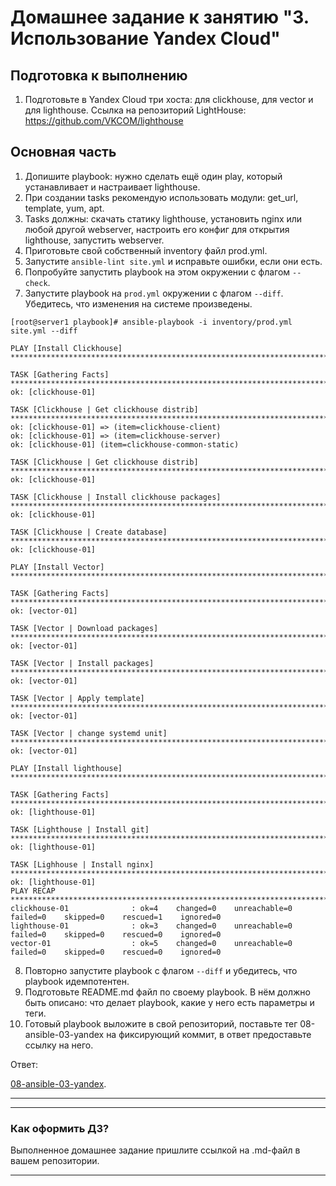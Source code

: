 # Домашнее задание к занятию "3. Использование Yandex Cloud"

## Подготовка к выполнению
1. Подготовьте в Yandex Cloud три хоста: для clickhouse, для vector и для lighthouse.
Ссылка на репозиторий LightHouse: https://github.com/VKCOM/lighthouse

## Основная часть
1. Допишите playbook: нужно сделать ещё один play, который устанавливает и настраивает lighthouse.
2. При создании tasks рекомендую использовать модули: get_url, template, yum, apt.
3. Tasks должны: скачать статику lighthouse, установить nginx или любой другой webserver, настроить его конфиг для открытия lighthouse, запустить webserver.
4. Приготовьте свой собственный inventory файл prod.yml.
5. Запустите `ansible-lint site.yml` и исправьте ошибки, если они есть.
6. Попробуйте запустить playbook на этом окружении с флагом `--check`.
7. Запустите playbook на `prod.yml` окружении с флагом `--diff`. Убедитесь, что изменения на системе произведены.

```
[root@server1 playbook]# ansible-playbook -i inventory/prod.yml site.yml --diff

PLAY [Install Clickhouse] *******************************************************************************************************************************************************************************************************************

TASK [Gathering Facts] **********************************************************************************************************************************************************************************************************************
ok: [clickhouse-01]

TASK [Clickhouse | Get clickhouse distrib] **************************************************************************************************************************************************************************************************
ok: [clickhouse-01] => (item=clickhouse-client)
ok: [clickhouse-01] => (item=clickhouse-server)
ok: [clickhouse-01] (item=clickhouse-common-static)

TASK [Clickhouse | Get clickhouse distrib] **************************************************************************************************************************************************************************************************
ok: [clickhouse-01]

TASK [Clickhouse | Install clickhouse packages] *********************************************************************************************************************************************************************************************
ok: [clickhouse-01]

TASK [Clickhouse | Create database] *********************************************************************************************************************************************************************************************************
ok: [clickhouse-01]

PLAY [Install Vector] ***********************************************************************************************************************************************************************************************************************

TASK [Gathering Facts] **********************************************************************************************************************************************************************************************************************
ok: [vector-01]

TASK [Vector | Download packages] ***********************************************************************************************************************************************************************************************************
ok: [vector-01]

TASK [Vector | Install packages] ************************************************************************************************************************************************************************************************************
ok: [vector-01]

TASK [Vector | Apply template] **************************************************************************************************************************************************************************************************************
ok: [vector-01]

TASK [Vector | change systemd unit] *********************************************************************************************************************************************************************************************************
ok: [vector-01]

PLAY [Install lighthouse] *******************************************************************************************************************************************************************************************************************

TASK [Gathering Facts] **********************************************************************************************************************************************************************************************************************
ok: [lighthouse-01]

TASK [Lighthouse | Install git] *************************************************************************************************************************************************************************************************************
ok: [lighthouse-01]

TASK [Lighhouse | Install nginx] ************************************************************************************************************************************************************************************************************
ok: [lighthouse-01]
PLAY RECAP **********************************************************************************************************************************************************************************************************************************
clickhouse-01              : ok=4    changed=0    unreachable=0    failed=0    skipped=0    rescued=1    ignored=0
lighthouse-01              : ok=3    changed=0    unreachable=0    failed=0    skipped=0    rescued=0    ignored=0
vector-01                  : ok=5    changed=0    unreachable=0    failed=0    skipped=0    rescued=0    ignored=0

```

8. Повторно запустите playbook с флагом `--diff` и убедитесь, что playbook идемпотентен.
9. Подготовьте README.md файл по своему playbook. В нём должно быть описано: что делает playbook, какие у него есть параметры и теги.
10. Готовый playbook выложите в свой репозиторий, поставьте тег 08-ansible-03-yandex на фиксирующий коммит, в ответ предоставьте ссылку на него.

Ответ:

[08-ansible-03-yandex](https://github.com/mairambek1/devops-netology/tree/main/08-ansible-03-yandex/playbook).

---
---

### Как оформить ДЗ?

Выполненное домашнее задание пришлите ссылкой на .md-файл в вашем репозитории.

---
